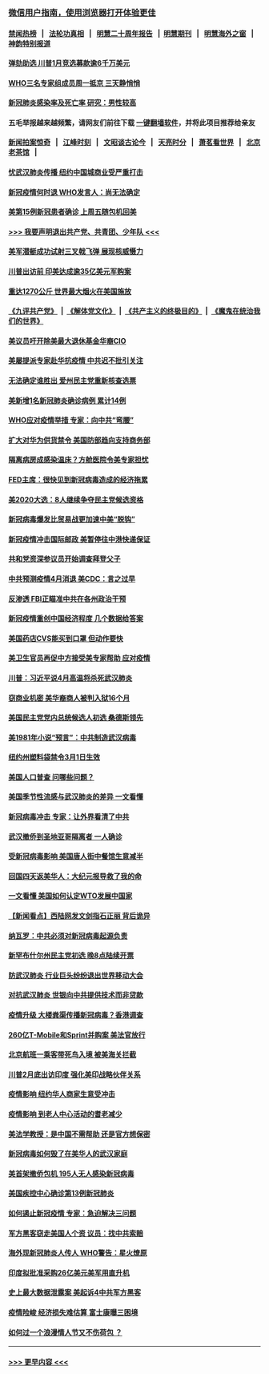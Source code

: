 ### [微信用户指南，使用浏览器打开体验更佳](https://github.com/gfw-breaker/banned-news1/blob/master/indexes/wechat-guide.md?t=0)
#### [禁闻热榜](热点新闻.md?t=0)  &nbsp;&nbsp;|&nbsp;&nbsp; [法轮功真相](https://github.com/gfw-breaker/truth/blob/master/README.md?t=0) &nbsp;&nbsp;|&nbsp;&nbsp; [明慧二十周年报告](https://github.com/gfw-breaker/mh-reports/blob/master/README.md?t=0) &nbsp;&nbsp;|&nbsp;&nbsp;[明慧期刊](https://github.com/gfw-breaker/mh-qikan) &nbsp;&nbsp;|&nbsp;&nbsp; [明慧海外之窗](https://github.com/gfw-breaker/mh-news/blob/master/README.md?t=0) &nbsp;&nbsp;|&nbsp;&nbsp; [神韵特别报道](https://github.com/gfw-breaker/mh-news/blob/master/shenyun.md?t=0)
#### [弹劾助选 川普1月竞选募款逾6千万美元](../pages/nsc412/n11866950.md?t=02140411) 
#### [WHO三名专家组成员周一抵京 三天静悄悄](../pages/nsc412/n11866947.md?t=02140411) 
#### [新冠肺炎感染率及死亡率 研究：男性较高](../pages/nsc412/n11866956.md?t=02140411) 
#### 五毛举报越来越频繁，请网友们前往下载 [一键翻墙软件](https://github.com/gfw-breaker/ssr-accounts)，并将此项目推荐给亲友
#### [新闻拍案惊奇](https://github.com/gfw-breaker/banned-news1/blob/master/pages/link4.md) &nbsp;&nbsp;|&nbsp;&nbsp; [江峰时刻](https://github.com/gfw-breaker/banned-news1/blob/master/pages/link4.md) &nbsp;&nbsp;|&nbsp;&nbsp; [文昭谈古论今](https://github.com/gfw-breaker/banned-news1/blob/master/pages/link4.md) &nbsp;&nbsp;|&nbsp;&nbsp; [天亮时分](https://github.com/gfw-breaker/banned-news1/blob/master/pages/link4.md) &nbsp;&nbsp;|&nbsp;&nbsp; [萧茗看世界](https://github.com/gfw-breaker/banned-news1/blob/master/pages/link4.md) &nbsp;&nbsp;|&nbsp;&nbsp; [北京老茶馆](https://github.com/gfw-breaker/banned-news1/blob/master/pages/link4.md) &nbsp;&nbsp;|&nbsp;&nbsp; 
#### [忧武汉肺炎传播 纽约中国城商业受严重打击](../pages/nsc412/n11866902.md?t=02140411) 
#### [新冠疫情何时退 WHO发言人：尚无法确定](../pages/nsc412/n11866864.md?t=02140411) 
#### [美第15例新冠患者确诊 上周五随包机回美](../pages/nsc412/n11866852.md?t=02140411) 
#### [>>> 我要声明退出共产党、共青团、少年队 <<<](https://github.com/begood0513/goodnews/blob/master/quit/letter.md) 
#### [美军潜艇成功试射三叉戟飞弹 展现核威慑力](../pages/nsc412/n11866046.md?t=02140411) 
#### [川普出访前 印美达成逾35亿美元军购案](../pages/nsc412/n11865444.md?t=02140411) 
#### [重达1270公斤 世界最大烟火在美国施放](../pages/nsc412/n11865198.md?t=02140411) 
#### [《九评共产党》](https://github.com/begood0513/9ping.md/blob/master/README.md) &nbsp;|&nbsp; [《解体党文化》](../../../../jtdwh.md/blob/master/README.md)  &nbsp;|&nbsp; [《共产主义的终极目的》](../../../../gczydzjmd.md/blob/master/README.md) &nbsp;|&nbsp; [《魔鬼在统治我们的世界》](../../../../mgztzwmdsj.md/blob/master/README.md) 
#### [美议员吁开除美最大退休基金华裔CIO](../pages/nsc412/n11865230.md?t=02140411) 
#### [美屡提派专家赴华抗疫情 中共迟不批引关注](../pages/nsc412/n11864719.md?t=02140411) 
#### [无法确定谁胜出 爱州民主党重新核查选票](../pages/nsc412/n11864830.md?t=02140411) 
#### [美新增1名新冠肺炎确诊病例 累计14例](../pages/nsc412/n11864893.md?t=02140411) 
#### [WHO应对疫情举措 专家：向中共“弯腰”](../pages/nsc412/n11864727.md?t=02140411) 
#### [扩大对华为供货禁令 美国防部趋向支持商务部](../pages/nsc412/n11864773.md?t=02140411) 
#### [隔离病房成感染温床？方舱医院令美专家担忧](../pages/nsc412/n11864575.md?t=02140411) 
#### [FED主席：很快见到新冠病毒造成的经济拖累](../pages/nsc412/n11864507.md?t=02140411) 
#### [美2020大选：8人继续争夺民主党候选资格](../pages/nsc412/n11864327.md?t=02140411) 
#### [新冠病毒爆发比贸易战更加速中美“脱钩”](../pages/nsc412/n11864470.md?t=02140411) 
#### [新冠疫情冲击国际邮政 美暂停往中港快递保证](../pages/nsc412/n11864207.md?t=02140411) 
#### [共和党资深参议员开始调查拜登父子](../pages/nsc412/n11863984.md?t=02140411) 
#### [中共预测疫情4月消退 美CDC：言之过早](../pages/nsc412/n11864310.md?t=02140411) 
#### [反渗透 FBI正瞄准中共在各州政治干预](../pages/nsc412/n11864300.md?t=02140411) 
#### [新冠疫情重创中国经济程度 几个数据给答案](../pages/nsc412/n11864203.md?t=02140411) 
#### [美国药店CVS能买到口罩 但动作要快](../pages/nsc412/n11862438.md?t=02140411) 
#### [美卫生官员再促中方接受美专家帮助 应对疫情](../pages/nsc412/n11864043.md?t=02140411) 
#### [川普：习近平说4月高温将杀死武汉肺炎](../pages/nsc412/n11860814.md?t=02140411) 
#### [窃商业机密 美华裔商人被判入狱16个月](../pages/nsc412/n11863911.md?t=02140411) 
#### [美国民主党党内总统候选人初选 桑德斯领先](../pages/nsc412/n11863475.md?t=02140411) 
#### [美1981年小说“预言”：中共制造武汉病毒](../pages/nsc412/n11863306.md?t=02140411) 
#### [纽约州塑料袋禁令3月1日生效](../pages/nsc412/n11862832.md?t=02140411) 
#### [美国人口普查  问哪些问题？](../pages/nsc412/n11862808.md?t=02140411) 
#### [美国季节性流感与武汉肺炎的差异 一文看懂](../pages/nsc412/n11862428.md?t=02140411) 
#### [新冠病毒冲击 专家：让外界看清了中共](../pages/nsc412/n11862280.md?t=02140411) 
#### [武汉撤侨到圣地亚哥隔离者 一人确诊](../pages/nsc412/n11862460.md?t=02140411) 
#### [受新冠病毒影响 美国唐人街中餐馆生意减半](../pages/nsc412/n11861940.md?t=02140411) 
#### [回国四天返美华人：大纪元报导救了我的命](../pages/nsc412/n11862181.md?t=02140411) 
#### [一文看懂 美国如何认定WTO发展中国家](../pages/nsc412/n11862051.md?t=02140411) 
#### [【新闻看点】西陆网发文剑指石正丽 背后诡异](../pages/nsc412/n11861792.md?t=02140411) 
#### [纳瓦罗：中共必须对新冠病毒起源负责](../pages/nsc412/n11861810.md?t=02140411) 
#### [新罕布什尔州民主党初选 晚8点陆续开票](../pages/nsc412/n11861872.md?t=02140411) 
#### [防武汉肺炎 行业巨头纷纷退出世界移动大会](../pages/nsc412/n11861795.md?t=02140411) 
#### [对抗武汉肺炎 世银向中共提供技术而非贷款](../pages/nsc412/n11861652.md?t=02140411) 
#### [疫情升级 大楼粪渠传播新冠病毒？香港调查](../pages/nsc412/n11861556.md?t=02140411) 
#### [260亿T-Mobile和Sprint并购案 美法官放行](../pages/nsc412/n11861511.md?t=02140411) 
#### [北京航班一乘客带死鸟入境 被美海关拦截](../pages/nsc412/n11861317.md?t=02140411) 
#### [川普2月底出访印度 强化美印战略伙伴关系](../pages/nsc412/n11860557.md?t=02140411) 
#### [疫情影响  纽约华人商家生意受冲击](../pages/nsc412/n11860284.md?t=02140411) 
#### [疫情影响  到老人中心活动的耆老减少](../pages/nsc412/n11860199.md?t=02140411) 
#### [美法学教授：是中国不需帮助 还是官方想保密](../pages/nsc412/n11859492.md?t=02140411) 
#### [新冠病毒如何毁了在美华人的武汉家庭](../pages/nsc412/n11859524.md?t=02140411) 
#### [美首架撤侨包机 195人无人感染新冠病毒](../pages/nsc412/n11859908.md?t=02140411) 
#### [美国疾控中心确诊第13例新冠肺炎](../pages/nsc412/n11859966.md?t=02140411) 
#### [如何遏止新冠疫情 专家：急迫解决三问题](../pages/nsc412/n11859685.md?t=02140411) 
#### [军方黑客窃走美国人个资 议员：找中共索赔](../pages/nsc412/n11859371.md?t=02140411) 
#### [海外现新冠肺炎人传人 WHO警告：星火燎原](../pages/nsc412/n11859252.md?t=02140411) 
#### [印度拟批准采购26亿美元美军用直升机](../pages/nsc412/n11859143.md?t=02140411) 
#### [史上最大数据泄露案 美起诉4中共军方黑客](../pages/nsc412/n11859115.md?t=02140411) 
#### [疫情险峻 经济损失难估算 富士康曝三困境](../pages/nsc412/n11859120.md?t=02140411) 
#### [如何过一个浪漫情人节又不伤荷包 ？](../pages/nsc412/n11858969.md?t=02140411) 

----
#### [ >>> 更早内容 <<< ](../indexes/nsc412-earlier.md)
